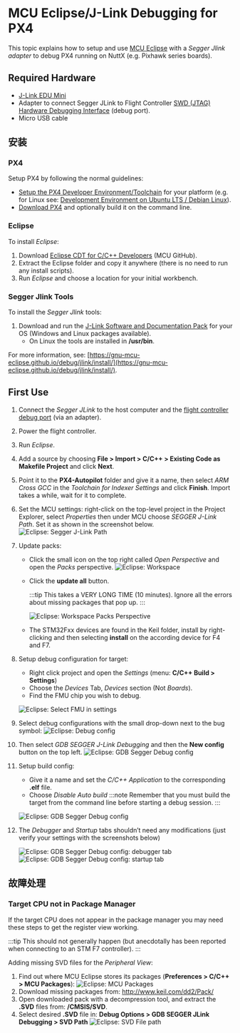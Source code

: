 # MCU Eclipse/J-Link Debugging for PX4

This topic explains how to setup and use [MCU Eclipse](https://gnu-mcu-eclipse.github.io/) with a *Segger Jlink adapter* to debug PX4 running on NuttX (e.g. Pixhawk series boards).


## Required Hardware

- [J-Link EDU Mini](https://www.segger.com/products/debug-probes/j-link/models/j-link-edu-mini/)
- Adapter to connect Segger JLink to Flight Controller [SWD (JTAG) Hardware Debugging Interface](../debug/swd_debug.md) (debug port).
- Micro USB cable

## 安装

### PX4

Setup PX4 by following the normal guidelines:
- [Setup the PX4 Developer Environment/Toolchain](../dev_setup/dev_env.md) for your platform (e.g. for Linux see: [Development Environment on Ubuntu LTS / Debian Linux](../dev_setup/dev_env_linux_ubuntu.md)).
- [Download PX4](../dev_setup/building_px4.md) and optionally build it on the command line.

### Eclipse

To install *Eclipse*:
1. Download [Eclipse CDT for C/C++ Developers](https://github.com/gnu-mcu-eclipse/org.eclipse.epp.packages/releases/) (MCU GitHub).
1. Extract the Eclipse folder and copy it anywhere (there is no need to run any install scripts).
1. Run *Eclipse* and choose a location for your initial workbench.

### Segger Jlink Tools

To install the *Segger Jlink* tools:
1. Download and run the [J-Link Software and Documentation Pack](https://www.segger.com/downloads/jlink/#J-LinkSoftwareAndDocumentationPack) for your OS (Windows and Linux packages available).
   - On Linux the tools are installed in **/usr/bin**.

For more information, see: [https://gnu-mcu-eclipse.github.io/debug/jlink/install/](https://gnu-mcu-eclipse.github.io/debug/jlink/install/).

## First Use

1. Connect the *Segger JLink* to the host computer and the [flight controller debug port](../debug/swd_debug.md) (via an adapter).
1. Power the flight controller.
1. Run *Eclipse*.
1. Add a source by choosing **File > Import > C/C++ > Existing Code as Makefile Project** and click **Next**.
1. Point it to the **PX4-Autopilot** folder and give it a name, then select *ARM Cross GCC* in the *Toolchain for Indexer Settings* and click **Finish**. Import takes a while, wait for it to complete.
1. Set the MCU settings: right-click on the top-level project in the Project Explorer, select *Properties* then under MCU choose *SEGGER J-Link Path*. Set it as shown in the screenshot below. ![Eclipse: Segger J-Link Path](../../assets/debug/eclipse_segger_jlink_path.png)
1. Update packs:
   - Click the small icon on the top right called *Open Perspective* and open the *Packs* perspective. ![Eclipse: Workspace](../../assets/debug/eclipse_workspace_perspective.png)
   - Click the **update all** button.

     :::tip
This takes a VERY LONG TIME (10 minutes).
Ignore all the errors about missing packages that pop up.
:::

     ![Eclipse: Workspace Packs Perspective](../../assets/debug/eclipse_packs_perspective.jpg)
   - The STM32Fxx devices are found in the Keil folder, install by right-clicking and then selecting **install** on the according device for F4 and F7.
1. Setup debug configuration for target:
   - Right click project and open the *Settings* (menu: **C/C++ Build > Settings**)
   - Choose the *Devices* Tab, *Devices* section (Not *Boards*).
   - Find the FMU chip you wish to debug.

   ![Eclipse: Select FMU in settings](../../assets/debug/eclipse_settings_devices_fmu.png)
1. Select debug configurations with the small drop-down next to the bug symbol: ![Eclipse: Debug config](../../assets/debug/eclipse_settings_debug_config.png)
1. Then select *GDB SEGGER J-Link Debugging* and then the **New config** button on the top left. ![Eclipse: GDB Segger Debug config](../../assets/debug/eclipse_settings_debug_config_gdb_segger.png)
1. Setup build config:
   - Give it a name and set  the *C/C++ Application* to the corresponding **.elf** file.
   - Choose *Disable Auto build* :::note
Remember that you must build the target from the command line before starting a debug session.
:::

   ![Eclipse: GDB Segger Debug config](../../assets/debug/eclipse_settings_debug_config_gdb_segger_build_config.png)
1. The *Debugger* and *Startup* tabs shouldn’t need any modifications (just verify your settings with the screenshots below)

   ![Eclipse: GDB Segger Debug config: debugger tab](../../assets/debug/eclipse_settings_debug_config_gdb_segger_build_config_debugger_tab.png) ![Eclipse: GDB Segger Debug config: startup tab](../../assets/debug/eclipse_settings_debug_config_gdb_segger_build_config_startup_tab.png)


## 故障处理

### Target CPU not in Package Manager

If the target CPU does not appear in the package manager you may need these steps to get the register view working.

:::tip
This should not generally happen (but anecdotally has been reported when connecting to an STM F7 controller).
:::

Adding missing SVD files for the *Peripheral View*:
1. Find out where MCU Eclipse stores its packages (**Preferences > C/C++ > MCU Packages**): ![Eclipse: MCU Packages](../../assets/debug/eclipse_mcu_packages.png)
2. Download missing packages from: http://www.keil.com/dd2/Pack/
3. Open downloaded pack with a decompression tool, and extract the **.SVD** files from: **/CMSIS/SVD**.
4. Select desired **.SVD** file in: **Debug Options > GDB SEGGER JLink Debugging > SVD Path** ![Eclipse: SVD File path](../../assets/debug/eclipse_svd_file_path.png)
